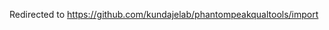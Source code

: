 Redirected to <a href="https://github.com/kundajelab/phantompeakqualtools/import">https://github.com/kundajelab/phantompeakqualtools/import</a>
